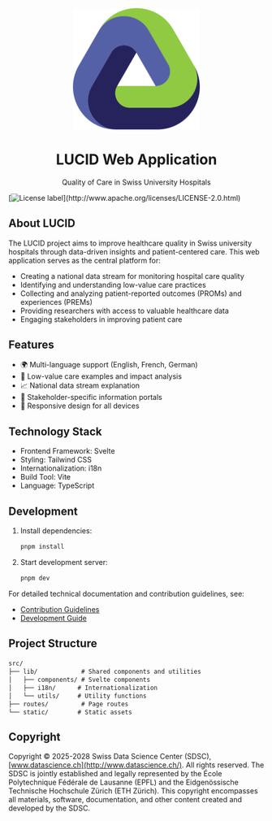 <p align="center">
  <img src="./static/logos/logo.svg" alt="LUCID Project Logo" width="250">
</p>

<h1 align="center">
  LUCID Web Application
</h1>
<p align="center">
  Quality of Care in Swiss University Hospitals
</p>

[![License label](https://img.shields.io/badge/License-Apache2.0-blue.svg?)](http://www.apache.org/licenses/LICENSE-2.0.html)

## About LUCID

The LUCID project aims to improve healthcare quality in Swiss university hospitals through data-driven insights and patient-centered care. This web application serves as the central platform for:

- Creating a national data stream for monitoring hospital care quality
- Identifying and understanding low-value care practices
- Collecting and analyzing patient-reported outcomes (PROMs) and experiences (PREMs)
- Providing researchers with access to valuable healthcare data
- Engaging stakeholders in improving patient care

## Features

- 🌍 Multi-language support (English, French, German)
- 🏥 Low-value care examples and impact analysis
- 📈 National data stream explanation
- 👥 Stakeholder-specific information portals
- 📱 Responsive design for all devices

## Technology Stack

- Frontend Framework: Svelte
- Styling: Tailwind CSS
- Internationalization: i18n
- Build Tool: Vite
- Language: TypeScript

## Development

1. Install dependencies:
   ```bash
   pnpm install
   ```

2. Start development server:
   ```bash
   pnpm dev
   ```

For detailed technical documentation and contribution guidelines, see:
- [Contribution Guidelines](/CONTRIBUTING.md)
- [Development Guide](docs/development-guide.md)

## Project Structure

```
src/
├── lib/            # Shared components and utilities
│   ├── components/ # Svelte components
│   ├── i18n/      # Internationalization
│   └── utils/     # Utility functions
├── routes/         # Page routes
└── static/        # Static assets
```

## Copyright

Copyright © 2025-2028 Swiss Data Science Center (SDSC),
[www.datascience.ch](http://www.datascience.ch/). All rights reserved. The SDSC
is jointly established and legally represented by the École Polytechnique
Fédérale de Lausanne (EPFL) and the Eidgenössische Technische Hochschule Zürich
(ETH Zürich). This copyright encompasses all materials, software, documentation,
and other content created and developed by the SDSC.
